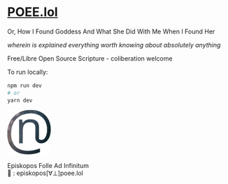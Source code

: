 # [POEE.lol](https://poee.lol)

Or, How I Found Goddess And What She Did With Me When I Found Her

_wherein is explained everything worth knowing about absolutely anything_

Free/Libre Open Source Scripture - coliberation welcome

To run locally:

```bash
npm run dev
# or
yarn dev
```

![Folle](public/image/inf.sm.png)

Episkopos Folle Ad Infinitum
<br>📧 : episkopos[∀⊥]poee.lol
